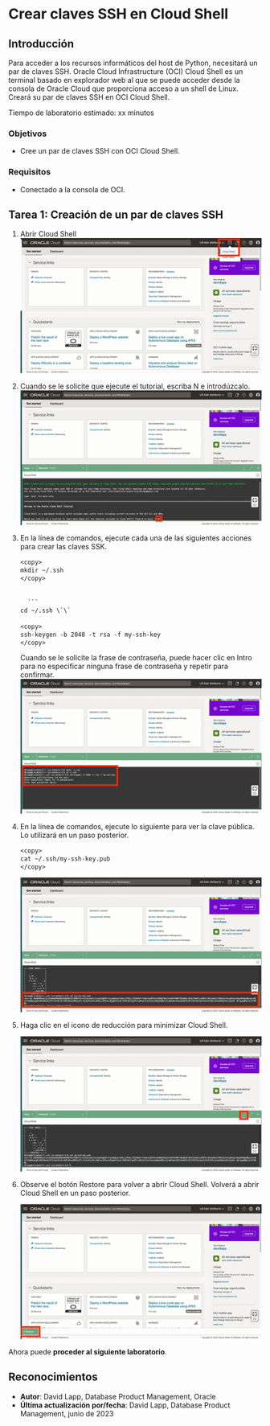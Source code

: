 # Crear claves SSH en Cloud Shell

## Introducción

Para acceder a los recursos informáticos del host de Python, necesitará un par de claves SSH. Oracle Cloud Infrastructure (OCI) Cloud Shell es un terminal basado en explorador web al que se puede acceder desde la consola de Oracle Cloud que proporciona acceso a un shell de Linux. Creará su par de claves SSH en OCI Cloud Shell.

Tiempo de laboratorio estimado: xx minutos

### Objetivos

*   Cree un par de claves SSH con OCI Cloud Shell.

### Requisitos

*   Conectado a la consola de OCI.

## Tarea 1: Creación de un par de claves SSH

1.  Abrir Cloud Shell ![Abrir Cloud Shell](images/sshkeys-01.png)
    
2.  Cuando se le solicite que ejecute el tutorial, escriba N e introdúzcalo. ![Abrir Cloud Shell](images/sshkeys-02.png)
    
3.  En la línea de comandos, ejecute cada una de las siguientes acciones para crear las claves SSK.
    
        <copy>
        mkdir ~/.ssh
        </copy>
        
    
          ```
        cd ~/.ssh \`\`
    
        <copy>
        ssh-keygen -b 2048 -t rsa -f my-ssh-key
        </copy>
        
    
    Cuando se le solicite la frase de contraseña, puede hacer clic en Intro para no especificar ninguna frase de contraseña y repetir para confirmar.  
    ![Crear llaves](images/sshkeys-03.png)
    
4.  En la línea de comandos, ejecute lo siguiente para ver la clave pública. Lo utilizará en un paso posterior.
    
        <copy>
        cat ~/.ssh/my-ssh-key.pub
        </copy>
        
    
    ![Ver clave pública](images/sshkeys-04.png)
    
5.  Haga clic en el icono de reducción para minimizar Cloud Shell.
    
    ![Reducir Cloud Shell](images/sshkeys-05.png)
    
6.  Observe el botón Restore para volver a abrir Cloud Shell. Volverá a abrir Cloud Shell en un paso posterior.
    
    ![Restaurar Cloud Shell](images/sshkeys-06.png)
    

Ahora puede **proceder al siguiente laboratorio**.

## Reconocimientos

*   **Autor**: David Lapp, Database Product Management, Oracle
*   **Última actualización por/fecha**: David Lapp, Database Product Management, junio de 2023